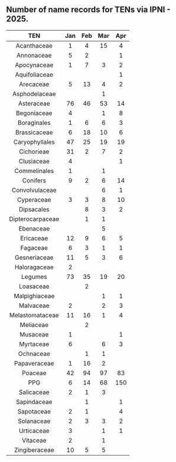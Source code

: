 ## Number of name records for TENs via IPNI - 2025.


| TEN | Jan    | Feb    | Mar    | Apr    |
| :-----: | :---: | :---: | :---: |:---: |
|Acanthaceae|1|4|15|4|
|Annonaceae	|5|	2	||1|
|Apocynaceae|	1|	7|	3|2|
|Aquifoliaceae||||1|
|Arecaceae	|5|	13|	4|2|
|Asphodelaceae|	|	|	1|
|Asteraceae	|76	|46	|53|14|
|Begoniaceae	|4|	|	1|8|
|Boraginales	|1	|6	|6|3|
|Brassicaceae	|6	|18|	10|6|
|Caryophyllales	|47	|25|	19|19|
|Cichorieae	|31|	2|	7|2|
|Clusiaceae	|4|	|	|1|
|Commelinales	|1|		|1||
|Conifers	|9	|2|	6|14|
|Convolvulaceae	|	|	|6|1|
|Cyperaceae	|3	|3	|8|10|
|Dipsacales|	|	8|	3|2|
|Dipterocarpaceae|	|	1|	1||
|Ebenaceae|	|	|	5||
|Ericaceae|	12|	9|	6|5|
|Fagaceae|	6|	3|	1|1|
|Gesneriaceae|	11|	5|	3|6|
|Haloragaceae|	2|	|	||
|Legumes|	73|	35|	19|20|
|Loasaceae|	|	2|	|
|Malpighiaceae|	|	|	1|1|
|Malvaceae|	2|		|2|3|
|Melastomataceae|	11|	16|	1|4|
|Meliaceae|	|	2|	|
|Musaceae|	1|	|	|1|
|Myrtaceae|	6|	|	6|3|
|Ochnaceae|		|1|	1||
|Papaveraceae|	1|	16|	2||
|Poaceae|	42|	94|	97|83|
|PPG	|6	|14|	68|150|
|Salicaceae|	2	|1|	3|
|Sapindaceae|		|1|	|1|
|Sapotaceae|	2|	1|	|4|
|Solanaceae|	2|	3|	3|2|
|Urticaceae|	3|		|1|1|
|Vitaceae	|2|		|1||
|Zingiberaceae	|10	|5|	5||

